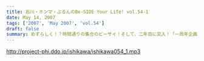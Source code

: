 ```yaml
---
title: 石川・ホンマ・ぶるんのBe-SIDE Your Life! vol.54-1
date: May 14, 2007
tags: ['2007', 'May 2007', 'vol.54']
draft: false
summary: めずらしく！？時間通りの集合のビーサイ！そして、二年目に突入！「一周年企画」として続々発表の今週配信分の大発表、第一弾は・・・こちらを聴いてくださいませ！アレが再び降臨、か。NAMAE
---
```


http://project-phi.ddo.jp/ishikawa/ishikawa054_1.mp3
